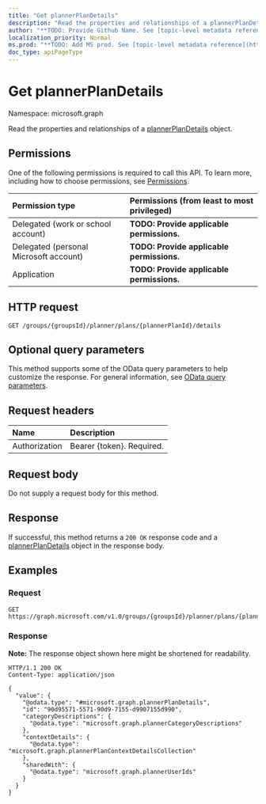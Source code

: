 ```yaml
---
title: "Get plannerPlanDetails"
description: "Read the properties and relationships of a plannerPlanDetails object."
author: "**TODO: Provide Github Name. See [topic-level metadata reference](https://msgo.azurewebsites.net/add/document/guidelines/metadata.html#topic-level-metadata)**"
localization_priority: Normal
ms.prod: "**TODO: Add MS prod. See [topic-level metadata reference](https://msgo.azurewebsites.net/add/document/guidelines/metadata.html#topic-level-metadata)**"
doc_type: apiPageType
---
```


# Get plannerPlanDetails
Namespace: microsoft.graph



Read the properties and relationships of a [plannerPlanDetails](../resources/plannerplandetails.md) object.

## Permissions
One of the following permissions is required to call this API. To learn more, including how to choose permissions, see [Permissions](/graph/permissions-reference).

|Permission type|Permissions (from least to most privileged)|
|:---|:---|
|Delegated (work or school account)|**TODO: Provide applicable permissions.**|
|Delegated (personal Microsoft account)|**TODO: Provide applicable permissions.**|
|Application|**TODO: Provide applicable permissions.**|

## HTTP request

<!-- {
  "blockType": "ignored"
}
-->
``` http
GET /groups/{groupsId}/planner/plans/{plannerPlanId}/details
```

## Optional query parameters
This method supports some of the OData query parameters to help customize the response. For general information, see [OData query parameters](/graph/query-parameters).

## Request headers
|Name|Description|
|:---|:---|
|Authorization|Bearer {token}. Required.|

## Request body
Do not supply a request body for this method.

## Response

If successful, this method returns a `200 OK` response code and a [plannerPlanDetails](../resources/plannerplandetails.md) object in the response body.

## Examples

### Request
<!-- {
  "blockType": "request",
  "name": "get_plannerplandetails"
}
-->
``` http
GET https://graph.microsoft.com/v1.0/groups/{groupsId}/planner/plans/{plannerPlanId}/details
```


### Response
**Note:** The response object shown here might be shortened for readability.
<!-- {
  "blockType": "response",
  "truncated": true,
  "@odata.type": "microsoft.graph.plannerPlanDetails"
}
-->
``` http
HTTP/1.1 200 OK
Content-Type: application/json

{
  "value": {
    "@odata.type": "#microsoft.graph.plannerPlanDetails",
    "id": "90d95571-5571-90d9-7155-d9907155d990",
    "categoryDescriptions": {
      "@odata.type": "microsoft.graph.plannerCategoryDescriptions"
    },
    "contextDetails": {
      "@odata.type": "microsoft.graph.plannerPlanContextDetailsCollection"
    },
    "sharedWith": {
      "@odata.type": "microsoft.graph.plannerUserIds"
    }
  }
}
```

